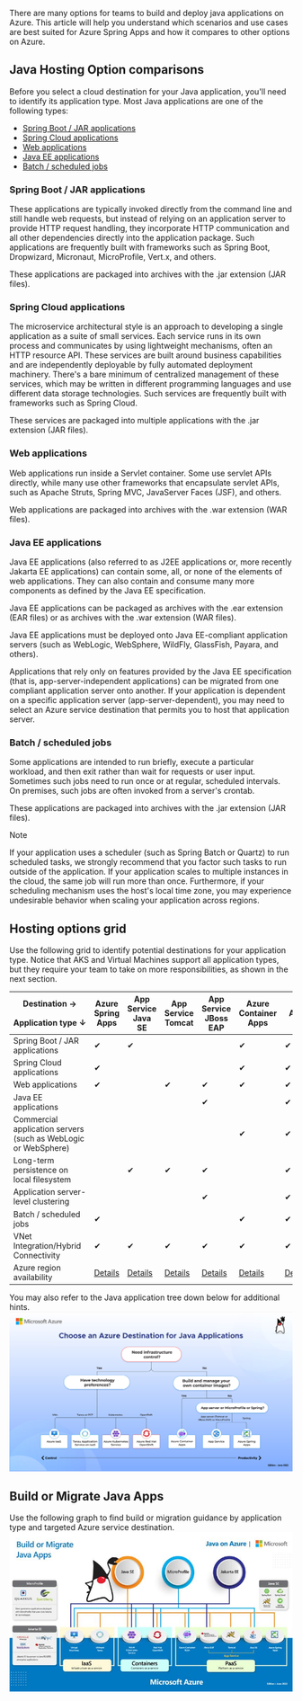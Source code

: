 There are many options for teams to build and deploy java applications on Azure. This article will help you understand which scenarios and use cases are best suited for Azure Spring Apps and how it compares to other options on Azure.

## Java Hosting Option comparisons

Before you select a cloud destination for your Java application, you'll need to identify its application type. Most Java applications are one of the following types:

- [Spring Boot / JAR applications](#spring-boot--jar-applications)
- [Spring Cloud applications](#spring-cloud-applications)
- [Web applications](#web-applications)
- [Java EE applications](#java-ee-applications)
- [Batch / scheduled jobs](#batch--scheduled-jobs)

### Spring Boot / JAR applications

These applications are typically invoked directly from the command line and still handle web requests, but instead of relying on an application server to provide HTTP request handling, they incorporate HTTP communication and all other dependencies directly into the application package. Such applications are frequently built with frameworks such as Spring Boot, Dropwizard, Micronaut, MicroProfile, Vert.x, and others.

These applications are packaged into archives with the .jar extension (JAR files).

### Spring Cloud applications
The microservice architectural style is an approach to developing a single application as a suite of small services. Each service runs in its own process and communicates by using lightweight mechanisms, often an HTTP resource API. These services are built around business capabilities and are independently deployable by fully automated deployment machinery. There's a bare minimum of centralized management of these services, which may be written in different programming languages and use different data storage technologies. Such services are frequently built with frameworks such as Spring Cloud.

These services are packaged into multiple applications with the .jar extension (JAR files).

### Web applications
Web applications run inside a Servlet container. Some use servlet APIs directly, while many use other frameworks that encapsulate servlet APIs, such as Apache Struts, Spring MVC, JavaServer Faces (JSF), and others.

Web applications are packaged into archives with the .war extension (WAR files).

### Java EE applications
Java EE applications (also referred to as J2EE applications or, more recently Jakarta EE applications) can contain some, all, or none of the elements of web applications. They can also contain and consume many more components as defined by the Java EE specification.

Java EE applications can be packaged as archives with the .ear extension (EAR files) or as archives with the .war extension (WAR files).

Java EE applications must be deployed onto Java EE-compliant application servers (such as WebLogic, WebSphere, WildFly, GlassFish, Payara, and others).

Applications that rely only on features provided by the Java EE specification (that is, app-server-independent applications) can be migrated from one compliant application server onto another. If your application is dependent on a specific application server (app-server-dependent), you may need to select an Azure service destination that permits you to host that application server.

### Batch / scheduled jobs
Some applications are intended to run briefly, execute a particular workload, and then exit rather than wait for requests or user input. Sometimes such jobs need to run once or at regular, scheduled intervals. On premises, such jobs are often invoked from a server's crontab.

These applications are packaged into archives with the .jar extension (JAR files).

> [!NOTE]
> If your application uses a scheduler (such as Spring Batch or Quartz) to run scheduled tasks, we strongly recommend that you factor such tasks to run outside of the application. If your application scales to multiple instances in the cloud, the same job will run more than once. Furthermore, if your scheduling mechanism uses the host's local time zone, you may experience undesirable behavior when scaling your application across regions.

## Hosting options grid
Use the following grid to identify potential destinations for your application type. Notice that AKS and Virtual Machines support all application types, but they require your team to take on more responsibilities, as shown in the next section.

| Destination&nbsp;→<br><br>Application&nbsp;type&nbsp;↓            | Azure<br>Spring<br>Apps | App<br>Service<br>Java SE | App<br>Service<br>Tomcat | App<br>Service<br>JBoss EAP | Azure Container Apps | AKS           | Virtual<br>Machines |
|-------------------------------------------------------------------|---------------------------|--------------------------|-----------------------------|-------------------------|----------------------|---------------|---------------------|
| Spring Boot / JAR applications                                    | &#x2714;                  | &#x2714;                 |                          |                             | &#x2714;             | &#x2714;      | &#x2714;            |
| Spring Cloud applications                                         | &#x2714;                  |                          |                          |                             | &#x2714;             | &#x2714;      | &#x2714;            |
| Web applications                                                  | &#x2714;                  |                          | &#x2714;                 | &#x2714;                    | &#x2714;             | &#x2714;      | &#x2714;            |
| Java EE applications                                              |                           |                          |                         |&#x2714;               |                      | &#x2714;      | &#x2714;            |
| Commercial application servers<br>(such as WebLogic or WebSphere) |                           |                          |                             |                         | &#x2714;             | &#x2714;      | &#x2714;            |
| Long-term persistence on local filesystem                         |                           | &#x2714;                 | &#x2714;                 | &#x2714;                    |                      | &#x2714;      | &#x2714;            |
| Application server-level clustering                               |                           |                          |                          | &#x2714;                        |                      | &#x2714;      | &#x2714;            |
| Batch / scheduled jobs                                            | &#x2714;                  |                          |                             |                        | &#x2714;             | &#x2714;      | &#x2714;            |
| VNet Integration/Hybrid Connectivity                              | &#x2714;                  | &#x2714;                 | &#x2714;                    | &#x2714;                | &#x2714;             | &#x2714;      | &#x2714;            |
| Azure region availability                                         | [Details][1]               | [Details][2]             | [Details][2]            | [Details][2]               | [Details][3]        | [Details][4] | [Details][5]       |

You may also refer to the Java application tree down below for additional hints.
![Decision tree for Java on Azure](images/Java-Application-Tree.png)

## Build or Migrate Java Apps
Use the following graph to find build or migration guidance by application type and targeted Azure service destination.
![Build or migrate java apps](images/Build-or-migrate-java-apps.png)


<!-- reference links, for use with tables -->
[1]: https://azure.microsoft.com/global-infrastructure/services/?products=spring-apps
[2]: https://azure.microsoft.com/global-infrastructure/services/?products=app-service-linux
[3]: https://azure.microsoft.com/global-infrastructure/services/?products=container-apps
[4]: https://azure.microsoft.com/global-infrastructure/services/?products=kubernetes-service
[5]: https://azure.microsoft.com/global-infrastructure/services/?products=virtual-machines
